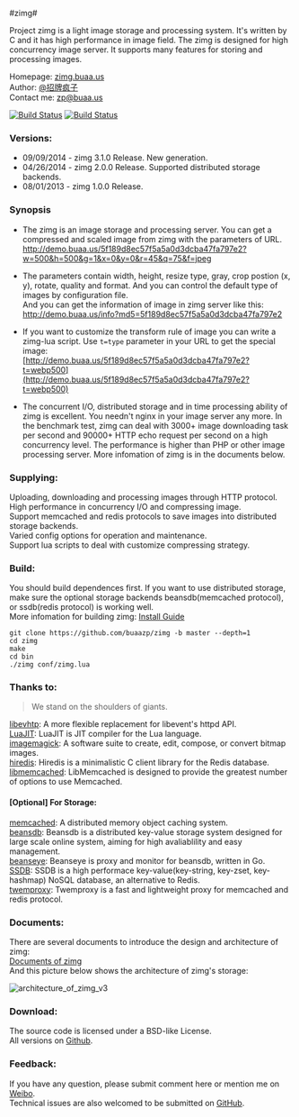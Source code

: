 #zimg#


Project zimg is a light image storage and processing system. It's written by C and it has high performance in image field. The zimg is designed for high concurrency image server. It supports many features for storing and processing images.  

Homepage: [zimg.buaa.us](http://zimg.buaa.us/)  
Author: [@招牌疯子](http://weibo.com/819880808)  
Contact me: zp@buaa.us  

[![Build Status](https://travis-ci.org/buaazp/zimg.svg?branch=master)](https://travis-ci.org/buaazp/zimg)
[![Build Status](https://drone.io/github.com/buaazp/zimg/status.png)](https://drone.io/github.com/buaazp/zimg/latest)  

### Versions:
- 09/09/2014 - zimg 3.1.0 Release. New generation.
- 04/26/2014 - zimg 2.0.0 Release. Supported distributed storage backends.
- 08/01/2013 - zimg 1.0.0 Release.

### Synopsis
- The zimg is an image storage and processing server. You can get a compressed and scaled image from zimg with the parameters of URL.  
http://demo.buaa.us/5f189d8ec57f5a5a0d3dcba47fa797e2?w=500&h=500&g=1&x=0&y=0&r=45&q=75&f=jpeg

- The parameters contain width, height, resize type, gray, crop postion (x, y), rotate, quality and format. And you can control the default type of images by configuration file.  
And you can get the information of image in zimg server like this:  
http://demo.buaa.us/info?md5=5f189d8ec57f5a5a0d3dcba47fa797e2

- If you want to customize the transform rule of image you can write a zimg-lua script. Use `t=type` parameter in your URL to get the special image:  
[http://demo.buaa.us/5f189d8ec57f5a5a0d3dcba47fa797e2?t=webp500](http://demo.buaa.us/5f189d8ec57f5a5a0d3dcba47fa797e2?t=webp500)

- The concurrent I/O, distributed storage and in time processing ability of zimg is excellent. You needn't nginx in your image server any more. In the benchmark test, zimg can deal with 3000+ image downloading task per second and 90000+ HTTP echo request per second on a high concurrency level. The performance is higher than PHP or other image processing server. More infomation of zimg is in the documents below.

### Supplying:
Uploading, downloading and processing images through HTTP protocol.  
High performance in concurrency I/O and compressing image.  
Support memcached and redis protocols to save images into distributed storage backends.  
Varied config options for operation and maintenance.  
Support lua scripts to deal with customize compressing strategy.

### Build:
You should build dependences first. If you want to use distributed storage, make sure the optional storage backends beansdb(memcached protocol), or ssdb(redis protocol) is working well.  
More infomation for building zimg:
[Install Guide](http://zimg.buaa.us/documents/install/) 
 
```
git clone https://github.com/buaazp/zimg -b master --depth=1
cd zimg   
make  
cd bin  
./zimg conf/zimg.lua
```


### Thanks to:
> We stand on the shoulders of giants.  

[libevhtp](https://github.com/ellzey/libevhtp): A more flexible replacement for libevent's httpd API.  
[LuaJIT](http://luajit.org/): LuaJIT is JIT compiler for the Lua language.  
[imagemagick](http://www.imagemagick.org/): A software suite to create, edit, compose, or convert bitmap images.  
[hiredis](https://github.com/redis/hiredis): Hiredis is a minimalistic C client library for the Redis database.  
[libmemcached](https://github.com/trondn/libmemcached): LibMemcached is designed to provide the greatest number of options to use Memcached.  

#### [Optional] For Storage:  
[memcached](https://github.com/memcached/memcached): A distributed memory object caching system.  
[beansdb](https://github.com/douban/beansdb): Beansdb is a distributed key-value storage system designed for large scale online system, aiming for high avaliablility and easy management.  
[beanseye](https://github.com/douban/beanseye): Beanseye is proxy and monitor for beansdb, written in Go.  
[SSDB](https://github.com/ideawu/ssdb): SSDB is a high performace key-value(key-string, key-zset, key-hashmap) NoSQL database, an alternative to Redis.  
[twemproxy](https://github.com/twitter/twemproxy): Twemproxy is a fast and lightweight proxy for memcached and redis protocol.  


### Documents:
There are several documents to introduce the design and architecture of zimg:  
[Documents of zimg](http://zimg.buaa.us/documents/)  
And this picture below shows the architecture of zimg's storage:  

![architecture_of_zimg_v3](http://ww2.sinaimg.cn/large/4c422e03jw1ejjdk4vdccj20kf0momzd.jpg)

### Download:
The source code is licensed under a BSD-like License.  
All versions on [Github](https://github.com/buaazp/zimg/releases).  

### Feedback:
If you have any question, please submit comment here or mention me on [Weibo](http://weibo.com/819880808).  
Technical issues are also welcomed to be submitted on [GitHub](https://github.com/buaazp/zimg/issues).


